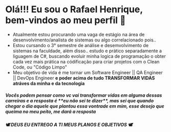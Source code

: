 # Olá!!! Eu sou o Rafael Henrique, bem-vindos ao meu perfil 👋

-  Atualmente estou procurando uma vaga de estágio na área de desenvolvimento/analista de sistemas ou algo correlacionado pois..
- Estou cursando o 3° semestre de análise e desemvolvimento de sistemas na faculdade, além disso..
  estudo e prático separadamente a liguagem de C#, buscando evoluir minha logica de programação o obter cada vez mais prática na
  códificação para criar projetos com o Clean Code, ou "Código Limpo"
- Meu objetivo de vida é me tornar um  Software Engineer ||  QA Engineer || DevOps Engineer **e poder acima de tudo TRANSFORMAR VIDAS
  atráves da minha e da tecnologia**

<h5> Vocês podem pensar como vc vai transformar vidas em alguma dessas carreiras e a resposta é **eu não sei te dizer**, mas sei que quando
 chegar o dia aquele que plantou essa vontrade em mim, esse desejo que queima no meu peito, me dará a resposta </h5>
 
 ##### 🕊 DEUS EU ENTREGO A TI MEUS PLANOS E OBJETIVOS 🕊
  

